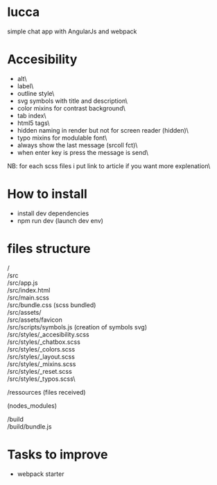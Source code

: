 # lucca

simple chat app with AngularJs and webpack

# Accesibility

- alt\
- label\
- outline style\
- svg symbols with title and description\
- color mixins for contrast background\
- tab index\
- html5 tags\
- hidden naming in render but not for screen reader (hidden)\
- typo mixins for modulable font\
- always show the last message (srcoll fct)\
- when enter key is press the message is send\

NB: for each scss files i put link to article if you want more explenation\

# How to install

- install dev dependencies
- npm run dev (launch dev env)

# files structure

/\
/src\
/src/app.js\
/src/index.html\
/src/main.scss\
/src/bundle.css (scss bundled)\
/src/assets/\
/src/assets/favicon\
/src/scripts/symbols.js (creation of symbols svg)\
/src/styles/_accesibility.scss\
/src/styles/_chatbox.scss\
/src/styles/_colors.scss\
/src/styles/_layout.scss\
/src/styles/_mixins.scss\
/src/styles/_reset.scss\
/src/styles/_typos.scss\


/ressources (files received)

(nodes_modules)

/build\
/build/bundle.js


# Tasks to improve

- webpack starter

